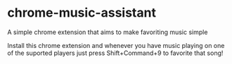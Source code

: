 # chrome-music-assistant
A simple chrome extension that aims to make favoriting music simple

Install this chrome extension and whenever you have music playing
on one of the suported players just press Shift+Command+9 to
favorite that song!
